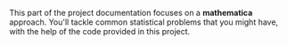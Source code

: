 This part of the project documentation focuses on a
**mathematica** approach. You'll tackle common
statistical problems that you might have, with the help of the code
provided in this project.